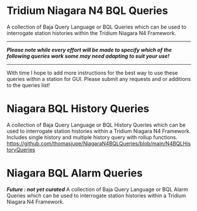 # Tridium Niagara N4 BQL Queries

A collection of Baja Query Language or BQL Queries which can be used to interrogate station histories within the Tridium Niagara N4 Framework. 

*************************************************************************************************************************************
***Please note while every effort will be made to specify which of the following queries work some may need adapting to suit your use!***
*************************************************************************************************************************************

With time I hope to add more instructions for the best way to use these queries within a station for GUI.
Please submit any requests and or additions to the queries list!

# Niagara BQL History Queries

A collection of Baja Query Language or BQL History Queries which can be used to interrogate station histories within a Tridium Niagara N4 Framework. 
Includes single history and multiple history query with rollup functions.
<https://github.com/thomasjupe/NiagaraN4BQLQueries/blob/main/N4BQLHistoryQueries>

# Niagara BQL Alarm Queries
***Future : not yet curated***
A collection of Baja Query Language or BQL Alarm Queries which can be used to interrogate station histories within a Tridium Niagara N4 Framework. 
